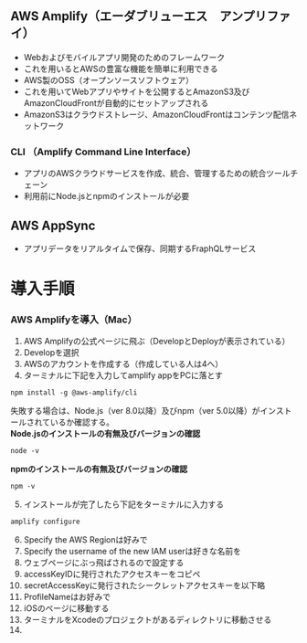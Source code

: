 ## AWS Amplify（エーダブリューエス　アンプリファイ）

* Webおよびモバイルアプリ開発のためのフレームワーク
* これを用いるとAWSの豊富な機能を簡単に利用できる
* AWS製のOSS（オープンソースソフトウェア）
* これを用いてWebアプリやサイトを公開するとAmazonS3及びAmazonCloudFrontが自動的にセットアップされる
* AmazonS3はクラウドストレージ、AmazonCloudFrontはコンテンツ配信ネットワーク

### CLI （Amplify Command Line Interface）

* アプリのAWSクラウドサービスを作成、統合、管理するための統合ツールチェーン
* 利用前にNode.jsとnpmのインストールが必要

## AWS AppSync

* アプリデータをリアルタイムで保存、同期するFraphQLサービス

# 導入手順

### AWS Amplifyを導入（Mac）

01. AWS Amplifyの公式ページに飛ぶ（DevelopとDeployが表示されている）<br>
02. Developを選択<br>
03. AWSのアカウントを作成する（作成している人は4へ）<br>
04. ターミナルに下記を入力してamplify appをPCに落とす<br>
```cmd:terminal
npm install -g @aws-amplify/cli
```
失敗する場合は、Node.js（ver 8.0以降）及びnpm（ver 5.0以降）がインストールされているか確認する。<br>
**Node.jsのインストールの有無及びバージョンの確認**
```cmd:terminal
node -v
```
**npmのインストールの有無及びバージョンの確認**
```cmd:terminal
npm -v 
```
05. インストールが完了したら下記をターミナルに入力する<br>
```cmd:terminal
amplify configure
```
06. Specify the AWS Regionは好みで<br>
07. Specify the username of the new IAM userは好きな名前を<br>
08. ウェブページにぶっ飛ばされるので設定する
09. accessKeyIDに発行されたアクセスキーをコピペ<br>
10. secretAccessKeyに発行されたシークレットアクセスキーを以下略<br>
11. ProfileNameはお好みで<br>
12. iOSのページに移動する<br>
13. ターミナルをXcodeのプロジェクトがあるディレクトリに移動させる
14. 
